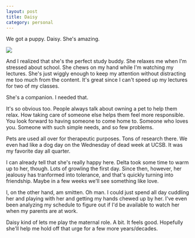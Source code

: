 ```yaml
---
layout: post
title: Daisy
category: personal
---
```


We got a puppy. Daisy. She's amazing.

<img class="wide" src="{{ site.url }}/assets/daisy.jpg"/>

And I realized that she's the perfect study buddy. She relaxes me when I'm stressed about school. She chews on my hand while I'm watching my lectures. She's just wiggly enough to keep my attention without distracting me too much from the content. It's great since I can't speed up my lectures for two of my classes.

She's a companion. I needed that.

It's so obvious too. People always talk about owning a pet to help them relax. How taking care of someone else helps them feel more responsible. You look forward to having someone to come home to. Someone who loves you. Someone with such simple needs, and so few problems.

Pets are used all over for therapeutic purposes. Tons of research there. We even had like a dog day on the Wednesday of dead week at UCSB. It was my favorite day all quarter.

I can already tell that she's really happy here. Delta took some time to warm up to her, though. Lots of growling the first day. Since then, however, her jealousy has tranformed into tolerance, and that's quickly turning into friendship. Maybe in a few weeks we'll see something like love.

I, on the other hand, am smitten. Oh man. I could just spend all day cuddling her and playing with her and getting my hands chewed up by her. I've even been analyzing my schedule to figure out if I'd be available to watch her when my parents are at work.

Daisy kind of lets me play the maternal role. A bit. It feels good. Hopefully she'll help me hold off that urge for a few more years/decades.